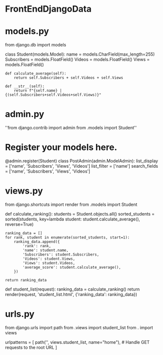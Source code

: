 # FrontEndDjangoData

# models.py
from django.db import models

class Student(models.Model):
    name = models.CharField(max_length=255)
    Subscribers = models.FloatField()
    Videos = models.FloatField()
    Views = models.FloatField()

    def calculate_average(self):
        return self.Subscribers + self.Videos + self.Views

    def __str__(self):
        return f"{self.name} | {(self.Subscribers+self.Videos+self.Views)}"

# admin.py
''from django.contrib import admin
from .models import Student''

# Register your models here.
@admin.register(Student)
class PostAdmin(admin.ModelAdmin):
    list_display = ['name', 'Subscribers', 'Views', 'Videos']
    list_filter = ['name']
    search_fields = ['name', 'Subscribers', 'Views', 'Videos']

# views.py
from django.shortcuts import render
from .models import Student

def calculate_ranking():
    students = Student.objects.all()
    sorted_students = sorted(students, key=lambda student: student.calculate_average(), reverse=True)

    ranking_data = []
    for rank, student in enumerate(sorted_students, start=1):
        ranking_data.append({
            'rank': rank,
            'name': student.name,
            'Subscribers': student.Subscribers,
            'Videos': student.Views,
            'Views': student.Videos,            
            'average_score': student.calculate_average(),         
        })

    return ranking_data

def student_list(request):
    ranking_data = calculate_ranking()
    return render(request, 'student_list.html', {'ranking_data': ranking_data})

# urls.py
from django.urls import path
from .views import student_list
from . import views 

urlpatterns = [
    path('', views.student_list, name="home"),  # Handle GET requests to the root URL
]
